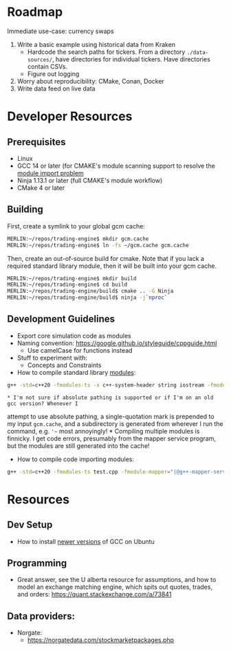 # Roadmap
Immediate use-case: currency swaps
1. Write a basic example using historical data from Kraken
    - Hardcode the search paths for tickers. From a directory `./data-sources/`, have directories
      for individual tickers. Have directories contain CSVs.
    - Figure out logging
2. Worry about reproducibility: CMake, Conan, Docker
3. Write data feed on live data
# Developer Resources
## Prerequisites
* Linux
* GCC 14 or later (for CMAKE's module scanning support to resolve the 
[module import problem](https://www.youtube.com/watch?v=7WK42YSfE9s)
* Ninja 1.13.1 or later (full CMAKE's module workflow)
* CMake 4 or later

## Building
First, create a symlink to your global gcm cache:
```bash
MERLIN:~/repos/trading-engine$ mkdir gcm.cache
MERLIN:~/repos/trading-engine$ ln -fs ~/gcm.cache gcm.cache
```
Then, create an out-of-source build for cmake. Note that if you lack a required
standard library module, then it will be built into your gcm cache.
```bash
MERLIN:~/repos/trading-engine$ mkdir build
MERLIN:~/repos/trading-engine$ cd build
MERLIN:~/repos/trading-engine/build$ cmake .. -G Ninja
MERLIN:~/repos/trading-engine/build$ ninja -j`nproc`
```
## Development Guidelines
* Export core simulation code as modules
* Naming convention:
https://google.github.io/styleguide/cppguide.html
    - Use camelCase for functions instead
* Stuff to experiment with:
    - Concepts and Constraints
* How to compile standard library [modules](https://gcc.gnu.org/onlinedocs/gcc/C_002b_002b-Modules.html):
```bash
g++ -std=c++20 -fmodules-ts -x c++-system-header string iostream -fmodule-mapper="|@g++-mapper-server -r./gcm.cache"
```
    * I'm not sure if absolute pathing is supported or if I'm on an old gcc version? Whenever I 
attempt to use absolute pathing, a single-quotation mark is prepended to my input `gcm.cache`, and
a subdirectory is generated from wherever I run the command, e.g. `'~` most annoyingly!
    * Compiling multiple modules is finnicky. I get code errors, presumably from the mapper service
program, but the modules are still generated into the cache!
* How to compile code importing modules:
```bash
g++ -std=c++20 -fmodules-ts test.cpp -fmodule-mapper="|@g++-mapper-server -r./gcm.cache"
```

# Resources
## Dev Setup
* How to install [newer versions](https://www.dedicatedcore.com/blog/install-gcc-compiler-ubuntu/)
of GCC on Ubuntu
## Programming
* Great answer, see the U alberta resource for assumptions, and how to model an exchange matching
engine, which spits out quotes, trades, and orders:
    https://quant.stackexchange.com/a/73841
## Data providers:
* Norgate:
    - https://norgatedata.com/stockmarketpackages.php
